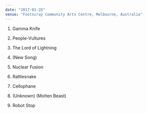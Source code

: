 ```yaml
---
date: "2017-01-28"
venue: "Footscray Community Arts Centre, Melbourne, Australia"
---
```


 1. Gamma Knife

 2. People-Vultures

 3. The Lord of Lightning

 4. (New Song)

 5. Nuclear Fusion

 6. Rattlesnake

 7. Cellophane

 8. (Unknown)
    (Molten Beast)
 9. Robot Stop



